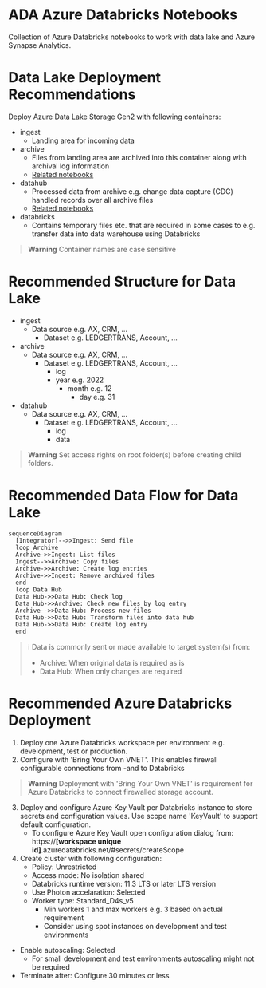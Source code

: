 # ADA Azure Databricks Notebooks
Collection of Azure Databricks notebooks to work with data lake and Azure Synapse Analytics.

# Data Lake Deployment Recommendations
Deploy Azure Data Lake Storage Gen2 with following containers:
- ingest
  - Landing area for incoming data
- archive
  - Files from landing area are archived into this container along with archival log information
  - [Related notebooks](https://github.com/Qivada/ADA/tree/main/AzureDatabricks/__Library/FromIngestToArchive)
- datahub
  - Processed data from archive e.g. change data capture (CDC) handled records over all archive files
  - [Related notebooks](https://github.com/Qivada/ADA/tree/main/AzureDatabricks/__Library/FromArchiveToDatabricks)
- databricks
  - Contains temporary files etc. that are required in some cases to e.g. transfer data into data warehouse using Databricks

> **Warning**
> Container names are case sensitive

# Recommended Structure for Data Lake
- ingest
  - Data source e.g. AX, CRM, ...
    - Dataset e.g. LEDGERTRANS, Account, ...
- archive
  - Data source e.g. AX, CRM, ...
    - Dataset e.g. LEDGERTRANS, Account, ...
      - log
      - year e.g. 2022
        - month e.g. 12
          - day e.g. 31
- datahub
  - Data source e.g. AX, CRM, ...
    - Dataset e.g. LEDGERTRANS, Account, ...
      - log
      - data

> **Warning**
> Set access rights on root folder(s) before creating child folders.

# Recommended Data Flow for Data Lake
~~~mermaid
sequenceDiagram
  [Integrator]-->>Ingest: Send file
  loop Archive
  Archive->>Ingest: List files
  Ingest-->>Archive: Copy files
  Archive->>Archive: Create log entries
  Archive->>Ingest: Remove archived files
  end
  loop Data Hub
  Data Hub->>Data Hub: Check log
  Data Hub->>Archive: Check new files by log entry
  Archive-->>Data Hub: Process new files
  Data Hub->>Data Hub: Transform files into data hub
  Data Hub->>Data Hub: Create log entry
  end
~~~

> :information_source:
Data is commonly sent or made available to target system(s) from:
> - Archive: When original data is required as is
> - Data Hub: When only changes are required

# Recommended Azure Databricks Deployment
1. Deploy one Azure Databricks workspace per environment e.g. development, test or production.
2. Configure with 'Bring Your Own VNET'. This enables firewall configurable connections from -and to Databricks
> **Warning**
> Deployment with 'Bring Your Own VNET' is requirement for Azure Databricks to connect firewalled storage account.
3. Deploy and configure Azure Key Vault per Databricks instance to store secrets and configuration values. Use scope name 'KeyVault' to support default configuration.
   - To configure Azure Key Vault open configuration dialog from: https://**[workspace unique id]**.azuredatabricks.net/#secrets/createScope
4. Create cluster with following configuration:
   - Policy: Unrestricted
   - Access mode: No isolation shared
   - Databricks runtime version: 11.3 LTS or later LTS version
   - Use Photon accelaration: Selected
   - Worker type: Standard_D4s_v5
     - Min workers 1 and max workers e.g. 3 based on actual requirement
     - Consider using spot instances on development and test environments
  - Enable autoscaling: Selected
     - For small development and test environments autoscaling might not be required
  - Terminate after: Configure 30 minutes or less
